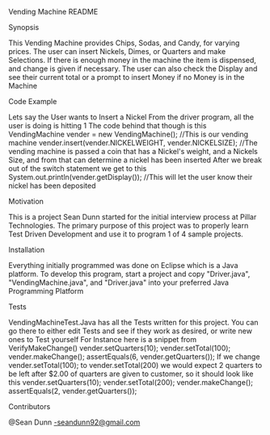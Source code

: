 Vending Machine README

Synopsis 

This Vending Machine provides Chips, Sodas, and Candy, for varying prices. The user can insert Nickels, Dimes, or Quarters and make Selections. If there is enough money in the machine 
the item is dispensed, and change is given if necessary. The user can also check the Display and see their current total or a prompt to insert Money if no Money is in the Machine

Code Example

Lets say the User wants to Insert a Nickel
From the driver program, all the user is doing is hitting 1
The code behind that though is this
VendingMachine vender = new VendingMachine();   //This is our vending machine
vender.insert(vender.NICKELWEIGHT, vender.NICKELSIZE); //The vending machine is passed a coin that has a Nickel's weight, and a Nickels Size, and from that can determine a nickel has been inserted
After we break out of the switch statement we get to this
System.out.println(vender.getDisplay());     //This will let the user know their nickel has been deposited


Motivation

This is a project Sean Dunn started for the initial interview process at Pillar Technologies. The primary purpose of this project was to properly learn Test Driven Development and use it
to program 1 of 4 sample projects.

Installation

Everything initially programmed was done on Eclipse which is a Java platform. To develop this program, start a project and copy "Driver.java", "VendingMachine.java", and "Driver.java" into your preferred 
Java Programming Platform

Tests

VendingMachineTest.Java has all the Tests written for this project. You can go there to either edit Tests and see if they work as desired, or write new ones to Test yourself
For Instance here is a snippet from VerifyMakeChange()
vender.setQuarters(10);
		vender.setTotal(100);
		vender.makeChange();
		assertEquals(6, vender.getQuarters());
If we change vender.setTotal(100); to vender.setTotal(200) we would expect 2 quarters to be left after $2.00 of quarters are given to customer, so it should look like this
vender.setQuarters(10);
		vender.setTotal(200);
		vender.makeChange();
		assertEquals(2, vender.getQuarters());
		
Contributors

@Sean Dunn -seandunn92@gmail.com





